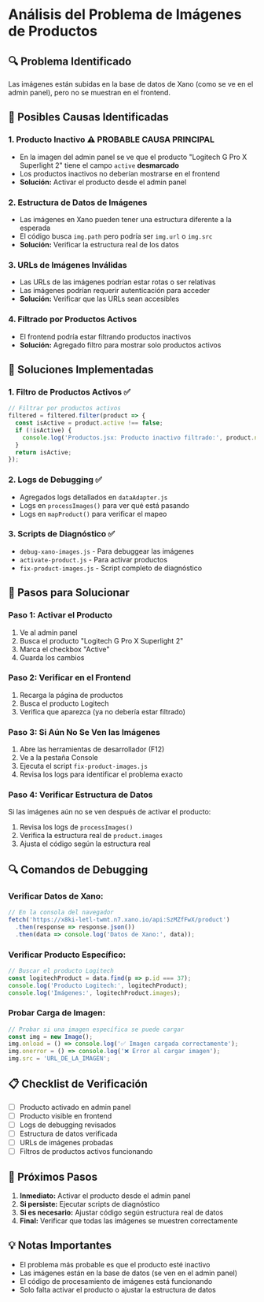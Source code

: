 # Análisis del Problema de Imágenes de Productos

## 🔍 Problema Identificado
Las imágenes están subidas en la base de datos de Xano (como se ve en el admin panel), pero no se muestran en el frontend.

## 🎯 Posibles Causas Identificadas

### 1. **Producto Inactivo** ⚠️ **PROBABLE CAUSA PRINCIPAL**
- En la imagen del admin panel se ve que el producto "Logitech G Pro X Superlight 2" tiene el campo `active` **desmarcado**
- Los productos inactivos no deberían mostrarse en el frontend
- **Solución:** Activar el producto desde el admin panel

### 2. **Estructura de Datos de Imágenes**
- Las imágenes en Xano pueden tener una estructura diferente a la esperada
- El código busca `img.path` pero podría ser `img.url` o `img.src`
- **Solución:** Verificar la estructura real de los datos

### 3. **URLs de Imágenes Inválidas**
- Las URLs de las imágenes podrían estar rotas o ser relativas
- Las imágenes podrían requerir autenticación para acceder
- **Solución:** Verificar que las URLs sean accesibles

### 4. **Filtrado por Productos Activos**
- El frontend podría estar filtrando productos inactivos
- **Solución:** Agregado filtro para mostrar solo productos activos

## 🔧 Soluciones Implementadas

### 1. **Filtro de Productos Activos** ✅
```javascript
// Filtrar por productos activos
filtered = filtered.filter(product => {
  const isActive = product.active !== false;
  if (!isActive) {
    console.log('Productos.jsx: Producto inactivo filtrado:', product.name);
  }
  return isActive;
});
```

### 2. **Logs de Debugging** ✅
- Agregados logs detallados en `dataAdapter.js`
- Logs en `processImages()` para ver qué está pasando
- Logs en `mapProduct()` para verificar el mapeo

### 3. **Scripts de Diagnóstico** ✅
- `debug-xano-images.js` - Para debuggear las imágenes
- `activate-product.js` - Para activar productos
- `fix-product-images.js` - Script completo de diagnóstico

## 🧪 Pasos para Solucionar

### **Paso 1: Activar el Producto**
1. Ve al admin panel
2. Busca el producto "Logitech G Pro X Superlight 2"
3. Marca el checkbox "Active"
4. Guarda los cambios

### **Paso 2: Verificar en el Frontend**
1. Recarga la página de productos
2. Busca el producto Logitech
3. Verifica que aparezca (ya no debería estar filtrado)

### **Paso 3: Si Aún No Se Ven las Imágenes**
1. Abre las herramientas de desarrollador (F12)
2. Ve a la pestaña Console
3. Ejecuta el script `fix-product-images.js`
4. Revisa los logs para identificar el problema exacto

### **Paso 4: Verificar Estructura de Datos**
Si las imágenes aún no se ven después de activar el producto:
1. Revisa los logs de `processImages()`
2. Verifica la estructura real de `product.images`
3. Ajusta el código según la estructura real

## 🔍 Comandos de Debugging

### **Verificar Datos de Xano:**
```javascript
// En la consola del navegador
fetch('https://x8ki-letl-twmt.n7.xano.io/api:SzMZfFwX/product')
  .then(response => response.json())
  .then(data => console.log('Datos de Xano:', data));
```

### **Verificar Producto Específico:**
```javascript
// Buscar el producto Logitech
const logitechProduct = data.find(p => p.id === 37);
console.log('Producto Logitech:', logitechProduct);
console.log('Imágenes:', logitechProduct.images);
```

### **Probar Carga de Imagen:**
```javascript
// Probar si una imagen específica se puede cargar
const img = new Image();
img.onload = () => console.log('✅ Imagen cargada correctamente');
img.onerror = () => console.log('❌ Error al cargar imagen');
img.src = 'URL_DE_LA_IMAGEN';
```

## 📋 Checklist de Verificación

- [ ] Producto activado en admin panel
- [ ] Producto visible en frontend
- [ ] Logs de debugging revisados
- [ ] Estructura de datos verificada
- [ ] URLs de imágenes probadas
- [ ] Filtros de productos activos funcionando

## 🎯 Próximos Pasos

1. **Inmediato:** Activar el producto desde el admin panel
2. **Si persiste:** Ejecutar scripts de diagnóstico
3. **Si es necesario:** Ajustar código según estructura real de datos
4. **Final:** Verificar que todas las imágenes se muestren correctamente

## 💡 Notas Importantes

- El problema más probable es que el producto esté inactivo
- Las imágenes están en la base de datos (se ven en el admin panel)
- El código de procesamiento de imágenes está funcionando
- Solo falta activar el producto o ajustar la estructura de datos
